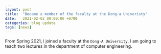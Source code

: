 ```yaml
---
layout: post
title:  "Became a member of the faculty at the Dong-a Univeristy"
date:   2021-02-02 00:00:00 +0700
categories: blog update
tags: [news]
---
```


From Spring 2021, I joined a faculty at the `Dong-A University`. I am going to teach two lectures in the department of computer engineering.
